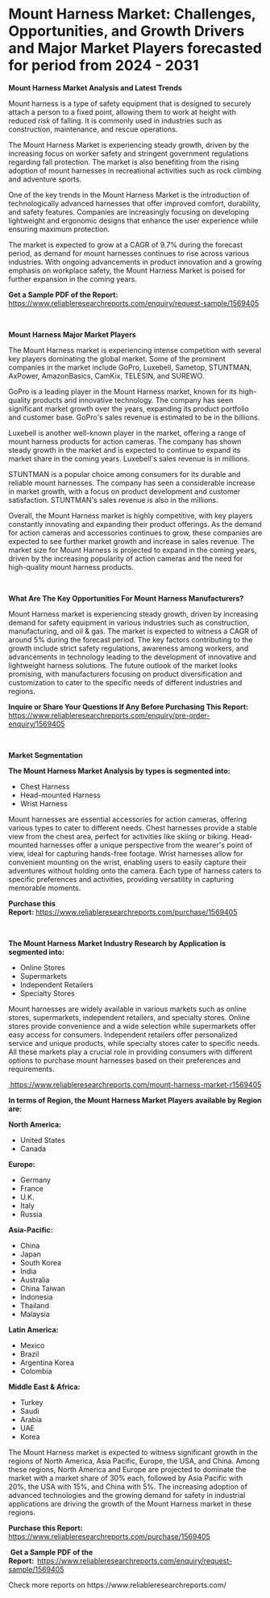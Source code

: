 <p><h1>Mount Harness Market: Challenges, Opportunities, and Growth Drivers and Major Market Players forecasted for period from 2024 - 2031</h1></p><p><strong>Mount Harness Market Analysis and Latest Trends</strong></p>
<p><p>Mount harness is a type of safety equipment that is designed to securely attach a person to a fixed point, allowing them to work at height with reduced risk of falling. It is commonly used in industries such as construction, maintenance, and rescue operations.</p><p>The Mount Harness Market is experiencing steady growth, driven by the increasing focus on worker safety and stringent government regulations regarding fall protection. The market is also benefiting from the rising adoption of mount harnesses in recreational activities such as rock climbing and adventure sports.</p><p>One of the key trends in the Mount Harness Market is the introduction of technologically advanced harnesses that offer improved comfort, durability, and safety features. Companies are increasingly focusing on developing lightweight and ergonomic designs that enhance the user experience while ensuring maximum protection.</p><p>The market is expected to grow at a CAGR of 9.7% during the forecast period, as demand for mount harnesses continues to rise across various industries. With ongoing advancements in product innovation and a growing emphasis on workplace safety, the Mount Harness Market is poised for further expansion in the coming years.</p></p>
<p><strong>Get a Sample PDF of the Report:&nbsp;</strong> <a href="https://www.reliableresearchreports.com/enquiry/request-sample/1569405">https://www.reliableresearchreports.com/enquiry/request-sample/1569405</a></p>
<p>&nbsp;</p>
<p><strong>Mount Harness Major Market Players</strong></p>
<p><p>The Mount Harness market is experiencing intense competition with several key players dominating the global market. Some of the prominent companies in the market include GoPro, Luxebell, Sametop, STUNTMAN, AxPower, AmazonBasics, CamKix, TELESIN, and SUREWO.</p><p>GoPro is a leading player in the Mount Harness market, known for its high-quality products and innovative technology. The company has seen significant market growth over the years, expanding its product portfolio and customer base. GoPro's sales revenue is estimated to be in the billions.</p><p>Luxebell is another well-known player in the market, offering a range of mount harness products for action cameras. The company has shown steady growth in the market and is expected to continue to expand its market share in the coming years. Luxebell's sales revenue is in millions.</p><p>STUNTMAN is a popular choice among consumers for its durable and reliable mount harnesses. The company has seen a considerable increase in market growth, with a focus on product development and customer satisfaction. STUNTMAN's sales revenue is also in the millions.</p><p>Overall, the Mount Harness market is highly competitive, with key players constantly innovating and expanding their product offerings. As the demand for action cameras and accessories continues to grow, these companies are expected to see further market growth and increase in sales revenue. The market size for Mount Harness is projected to expand in the coming years, driven by the increasing popularity of action cameras and the need for high-quality mount harness products.</p></p>
<p>&nbsp;</p>
<p><strong>What Are The Key Opportunities For Mount Harness Manufacturers?</strong></p>
<p><p>Mount Harness market is experiencing steady growth, driven by increasing demand for safety equipment in various industries such as construction, manufacturing, and oil & gas. The market is expected to witness a CAGR of around 5% during the forecast period. The key factors contributing to the growth include strict safety regulations, awareness among workers, and advancements in technology leading to the development of innovative and lightweight harness solutions. The future outlook of the market looks promising, with manufacturers focusing on product diversification and customization to cater to the specific needs of different industries and regions.</p></p>
<p><strong>Inquire or Share Your Questions If Any Before Purchasing This Report:</strong> <a href="https://www.reliableresearchreports.com/enquiry/pre-order-enquiry/1569405">https://www.reliableresearchreports.com/enquiry/pre-order-enquiry/1569405</a></p>
<p>&nbsp;</p>
<p><strong>Market Segmentation</strong></p>
<p><strong>The Mount Harness Market Analysis by types is segmented into:</strong></p>
<p><ul><li>Chest Harness</li><li>Head-mounted Harness</li><li>Wrist Harness</li></ul></p>
<p><p>Mount harnesses are essential accessories for action cameras, offering various types to cater to different needs. Chest harnesses provide a stable view from the chest area, perfect for activities like skiing or biking. Head-mounted harnesses offer a unique perspective from the wearer's point of view, ideal for capturing hands-free footage. Wrist harnesses allow for convenient mounting on the wrist, enabling users to easily capture their adventures without holding onto the camera. Each type of harness caters to specific preferences and activities, providing versatility in capturing memorable moments.</p></p>
<p><strong>Purchase this Report:&nbsp;</strong><a href="https://www.reliableresearchreports.com/purchase/1569405">https://www.reliableresearchreports.com/purchase/1569405</a></p>
<p>&nbsp;</p>
<p><strong>The Mount Harness Market Industry Research by Application is segmented into:</strong></p>
<p><ul><li>Online Stores</li><li>Supermarkets</li><li>Independent Retailers</li><li>Specialty Stores</li></ul></p>
<p><p>Mount harnesses are widely available in various markets such as online stores, supermarkets, independent retailers, and specialty stores. Online stores provide convenience and a wide selection while supermarkets offer easy access for consumers. Independent retailers offer personalized service and unique products, while specialty stores cater to specific needs. All these markets play a crucial role in providing consumers with different options to purchase mount harnesses based on their preferences and requirements.</p></p>
<p><a href="https://www.reliableresearchreports.com/mount-harness-market-r1569405">&nbsp;https://www.reliableresearchreports.com/mount-harness-market-r1569405</a></p>
<p><strong>In terms of Region, the Mount Harness Market Players available by Region are:</strong></p>
<p>
    <p> <strong> North America: </strong>
        <ul>
            <li>United States</li>
            <li>Canada</li>
        </ul>
        </p> 
    <p> <strong> Europe: </strong>
        <ul>
            <li>Germany</li>
            <li>France</li>
            <li>U.K.</li>
            <li>Italy</li>
            <li>Russia</li>
        </ul>
        </p> 
    <p> <strong> Asia-Pacific: </strong>
        <ul>
            <li>China</li>
            <li>Japan</li>
            <li>South Korea</li>
            <li>India</li>
            <li>Australia</li>
            <li>China Taiwan</li>
            <li>Indonesia</li>
            <li>Thailand</li>
            <li>Malaysia</li>
        </ul>
        </p> 
    <p> <strong> Latin America: </strong>
        <ul>
            <li>Mexico</li>
            <li>Brazil</li>
            <li>Argentina Korea</li>
            <li>Colombia</li>
        </ul>
        </p> 
    <p> <strong> Middle East & Africa: </strong>
        <ul>
            <li>Turkey</li>
            <li>Saudi</li>
            <li>Arabia</li>
            <li>UAE</li>
            <li>Korea</li>
        </ul>
    </p>
    </p>
<p><p>The Mount Harness market is expected to witness significant growth in the regions of North America, Asia Pacific, Europe, the USA, and China. Among these regions, North America and Europe are projected to dominate the market with a market share of 30% each, followed by Asia Pacific with 20%, the USA with 15%, and China with 5%. The increasing adoption of advanced technologies and the growing demand for safety in industrial applications are driving the growth of the Mount Harness market in these regions.</p></p>
<p><strong>Purchase this Report: </strong><a href="https://www.reliableresearchreports.com/purchase/1569405">https://www.reliableresearchreports.com/purchase/1569405</a></p>
<p>&nbsp;<strong>Get a Sample PDF of the Report:&nbsp;&nbsp;</strong><a href="https://www.reliableresearchreports.com/enquiry/request-sample/1569405">https://www.reliableresearchreports.com/enquiry/request-sample/1569405</a></p>
<p><strong></strong></p>
<p>Check more reports on https://www.reliableresearchreports.com/</p>